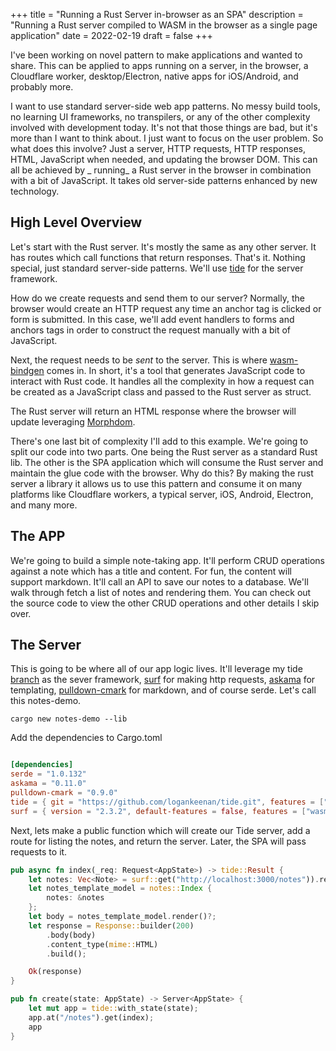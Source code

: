 +++
title = "Running a Rust Server in-browser as an SPA"
description = "Running a Rust server compiled to WASM in the browser as a single page application"
date = 2022-02-19 
draft = false 
+++

I've been working on novel pattern to make applications and wanted to share. This can be applied to apps running on a
server, in the browser, a Cloudflare worker, desktop/Electron, native apps for iOS/Android, and probably more.

I want to use standard server-side web app patterns. No messy build tools, no learning UI frameworks, no transpilers, or
any of the other complexity involved with development today. It's not that those things are bad, but it's more than I
want to think about. I just want to focus on the user problem. So what does this involve? Just a server, HTTP requests,
HTTP responses, HTML, JavaScript when needed, and updating the browser DOM. This can all be achieved by _
running_ a Rust server in the browser in combination with a bit of JavaScript. It takes old server-side patterns
enhanced by new technology.

## High Level Overview

Let's start with the Rust server. It's mostly the same as any other server. It has routes which call functions that
return responses. That's it. Nothing special, just standard server-side patterns. We'll
use [tide](https://github.com/http-rs/tide) for the server framework.

How do we create requests and send them to our server? Normally, the browser would create an HTTP request any time an
anchor tag is clicked or form is submitted. In this case, we'll add event handlers to forms and anchors tags in order to
construct the request manually with a bit of JavaScript.

Next, the request needs to be _sent_ to the server. This is
where [wasm-bindgen](https://github.com/rustwasm/wasm-bindgen) comes in. In short, it's a tool that generates JavaScript
code to interact with Rust code. It handles all the complexity in how a request can be created as a JavaScript class and
passed to the Rust server as struct.

The Rust server will return an HTML response where the browser will update
leveraging [Morphdom](https://github.com/patrick-steele-idem/morphdom).

There's one last bit of complexity I'll add to this example. We're going to split our code into two parts. One being the
Rust server as a standard Rust lib. The other is the SPA application which will consume the Rust server and maintain the
glue code with the browser. Why do this? By making the rust server a library it allows us to use this pattern and
consume it on many platforms like Cloudflare workers, a typical server, iOS, Android, Electron, and many more.

## The APP

We're going to build a simple note-taking app. It'll perform CRUD operations against a note which has a title and
content. For fun, the content will support markdown. It'll call an API to save our notes to a database. We'll walk
through fetch a list of notes and rendering them. You can check out the source code to view the other CRUD operations
and other details I skip over.

## The Server

This is going to be where all of our app logic lives. It'll leverage my
tide [branch](https://github.com/logankeenan/tide/tree/wasm) as the sever
framework, [surf](https://github.com/http-rs/surf) for making http requests, [askama](https://github.com/djc/askama/)
for templating, [pulldown-cmark](https://github.com/raphlinus/pulldown-cmark) for markdown, and of course serde. Let's
call this notes-demo.

```shell
cargo new notes-demo --lib
```

Add the dependencies to Cargo.toml

```toml

[dependencies]
serde = "1.0.132"
askama = "0.11.0"
pulldown-cmark = "0.9.0"
tide = { git = "https://github.com/logankeenan/tide.git", features = ["wasm"], branch = "wasm", default-features = false }
surf = { version = "2.3.2", default-features = false, features = ["wasm-client"] }
```

Next, lets make a public function which will create our Tide server, add a route for listing the notes, and return the
server. Later, the SPA will pass requests to it.  

```rust 
pub async fn index(_req: Request<AppState>) -> tide::Result {
    let notes: Vec<Note> = surf::get("http://localhost:3000/notes")).recv_json().await?;
    let notes_template_model = notes::Index {
        notes: &notes
    };
    let body = notes_template_model.render()?;
    let response = Response::builder(200)
        .body(body)
        .content_type(mime::HTML)
        .build();

    Ok(response)
}

pub fn create(state: AppState) -> Server<AppState> {
    let mut app = tide::with_state(state);
    app.at("/notes").get(index);
    app
}
```





 





